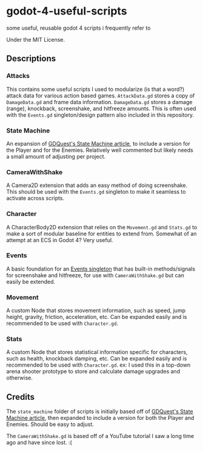 # godot-4-useful-scripts
some useful, reusable godot 4 scripts i frequently refer to

Under the MIT License.

## Descriptions
### Attacks
This contains some useful scripts I used to modularize (is that a word?) attack data for various action based games. `AttackData.gd` stores a copy of `DamageData.gd` and frame data information. `DamageData.gd` stores a damage (range), knockback, screenshake, and hitfreeze amounts. This is often used with the `Events.gd` singleton/design pattern also included in this repository.

### State Machine
An expansion of [GDQuest's State Machine article](https://www.gdquest.com/tutorial/godot/design-patterns/finite-state-machine/), to include a version for the Player and for the Enemies. Relatively well commented but likely needs a small amount of adjusting per project.

### CameraWithShake
A Camera2D extension that adds an easy method of doing screenshake. This should be used with the `Events.gd` singleton to make it seamless to activate across scripts.

### Character
A CharacterBody2D extension that relies on the `Movement.gd` and `Stats.gd` to make a sort of modular baseline for entities to extend from. Somewhat of an attempt at an ECS in Godot 4? Very useful.

### Events
A basic foundation for an [Events singleton](https://www.gdquest.com/tutorial/godot/design-patterns/event-bus-singleton/) that has built-in methods/signals for screenshake and hitfreeze, for use with `CameraWithShake.gd` but can easily be extended.

### Movement
A custom Node that stores movement information, such as speed, jump height, gravity, friction, acceleration, etc. Can be expanded easily and is recommended to be used with `Character.gd`.

### Stats
A custom Node that stores statistical information specific for characters, such as health, knockback damping, etc. Can be expanded easily and is recommended to be used with `Character.gd`.
ex: I used this in a top-down arena shooter prototype to store and calculate damage upgrades and otherwise.


## Credits
The `state_machine` folder of scripts is initially based off of [GDQuest's State Machine article](https://www.gdquest.com/tutorial/godot/design-patterns/finite-state-machine/), then expanded to include a version for both the Player and Enemies. Should be easy to adjust.

The `CameraWithShake.gd` is based off of a YouTube tutorial I saw a long time ago and have since lost. :(
